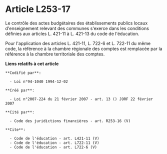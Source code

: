 # Article L253-17

Le contrôle des actes budgétaires des établissements publics locaux d'enseignement relevant des communes s'exerce dans les
conditions définies aux articles L. 421-11 à L. 421-13 du code de l'éducation. 

Pour l'application des articles L. 421-11, L. 722-6 et L. 722-11 du même code, la référence à la chambre régionale des
comptes est remplacée par la référence à la chambre territoriale des comptes.

**Liens relatifs à cet article**

	**Codifié par**:

	  - Loi n°94-1040 1994-12-02

	**Créé par**:

	  - Loi n°2007-224 du 21 février 2007 - art. 13 () JORF 22 février 2007

	**Cité par**:

	  - Code des juridictions financières - art. R253-16 (V)

	**Cite**:

	  - Code de l'éducation - art. L421-11 (V)
	  - Code de l'éducation - art. L722-11 (V)
	  - Code de l'éducation - art. L722-6 (V)

